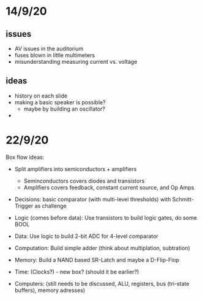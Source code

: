 # 14/9/20

## issues
- AV issues in the auditorium
- fuses blown in little multimeters
- misunderstanding measuring current vs. voltage

## ideas
- history on each slide
- making a basic speaker is possible?
	- maybe by building an oscillator?
-

# 22/9/20

Box flow ideas:

- Split amplifiers into semiconductors + amplifiers
  - Seminconductors covers diodes and transistors
  - Amplifiers covers feedback, constant current source, and Op Amps

- Decisions: basic comparator (with multi-level thresholds) with Schmitt-Trigger as challenge

- Logic (comes before data): Use transistors to build logic gates, do some BOOL

- Data: Use logic to build 2-bit ADC for 4-level comparator

- Computation: Build simple adder (think about multiplation, subtration)

- Memory: Build a NAND based SR-Latch and maybe a D-Flip-Flop

- Time: (Clocks?) - new box? (should it be earlier?)

- Computers: (still needs to be discussed, ALU, registers, bus (tri-state buffers), memory adresses)